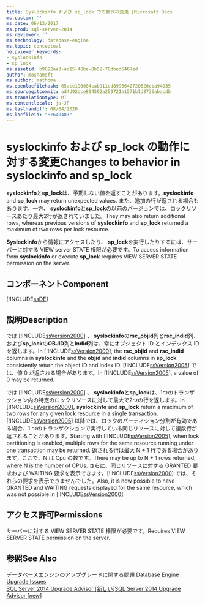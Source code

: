 ```yaml
---
title: Syslockinfo および sp_lock での動作の変更 |Microsoft Docs
ms.custom: ''
ms.date: 06/13/2017
ms.prod: sql-server-2014
ms.reviewer: ''
ms.technology: database-engine
ms.topic: conceptual
helpviewer_keywords:
- syslockinfo
- sp_lock
ms.assetid: b9892ae3-ac15-48be-8b52-78dbed6467ed
author: mashamsft
ms.author: mathoma
ms.openlocfilehash: 65ace190004cab911dd8996642720620eba94935
ms.sourcegitcommit: ad4d92dce894592a259721a1571b1d8736abacdb
ms.translationtype: MT
ms.contentlocale: ja-JP
ms.lasthandoff: 08/04/2020
ms.locfileid: "87640483"
---
```

# <a name="changes-to-behavior-in-syslockinfo-and-sp_lock"></a><span data-ttu-id="aa695-102">syslockinfo および sp_lock の動作に対する変更</span><span class="sxs-lookup"><span data-stu-id="aa695-102">Changes to behavior in syslockinfo and sp_lock</span></span>
  <span data-ttu-id="aa695-103">**syslockinfo**と**sp_lock**は、予期しない値を返すことがあります。</span><span class="sxs-lookup"><span data-stu-id="aa695-103">**syslockinfo** and **sp_lock** may return unexpected values.</span></span> <span data-ttu-id="aa695-104">また、追加の行が返される場合もあります。一方、 **syslockinfo**と**sp_lock**の以前のバージョンでは、ロックリソースあたり最大2行が返されていました。</span><span class="sxs-lookup"><span data-stu-id="aa695-104">They may also return additional rows, whereas previous versions of **syslockinfo** and **sp_lock** returned a maximum of two rows per lock resource.</span></span>  
  
 <span data-ttu-id="aa695-105">**Syslockinfo**から情報にアクセスしたり、 **sp_lock**を実行したりするには、サーバーに対する VIEW server STATE 権限が必要です。</span><span class="sxs-lookup"><span data-stu-id="aa695-105">To access information from **syslockinfo** or execute **sp_lock** requires VIEW SERVER STATE permission on the server.</span></span>  
  
## <a name="component"></a><span data-ttu-id="aa695-106">コンポーネント</span><span class="sxs-lookup"><span data-stu-id="aa695-106">Component</span></span>  
 [!INCLUDE[ssDE](../../includes/ssde-md.md)]  
  
## <a name="description"></a><span data-ttu-id="aa695-107">説明</span><span class="sxs-lookup"><span data-stu-id="aa695-107">Description</span></span>  
 <span data-ttu-id="aa695-108">では [!INCLUDE[ssVersion2000](../../includes/ssversion2000-md.md)] 、 **syslockinfo**の**rsc_objid**列と**rsc_indid**列、および**sp_lock**の**OBJID**列と**indid**列は、常にオブジェクト ID とインデックス ID を返します。</span><span class="sxs-lookup"><span data-stu-id="aa695-108">In [!INCLUDE[ssVersion2000](../../includes/ssversion2000-md.md)], the **rsc_objid** and **rsc_indid** columns in **syslockinfo** and the **objid** and **indid** columns in **sp_lock** consistently return the object ID and index ID.</span></span> <span data-ttu-id="aa695-109">[!INCLUDE[ssVersion2005](../../includes/ssversion2005-md.md)] では、値 0 が返される場合があります。</span><span class="sxs-lookup"><span data-stu-id="aa695-109">In [!INCLUDE[ssVersion2005](../../includes/ssversion2005-md.md)], a value of 0 may be returned.</span></span>  
  
 <span data-ttu-id="aa695-110">では [!INCLUDE[ssVersion2000](../../includes/ssversion2000-md.md)] 、 **syslockinfo**と**sp_lock**は、1つのトランザクション内の特定のロックリソースに対して最大で2つの行を返します。</span><span class="sxs-lookup"><span data-stu-id="aa695-110">In [!INCLUDE[ssVersion2000](../../includes/ssversion2000-md.md)], **syslockinfo** and **sp_lock** return a maximum of two rows for any given lock resource in a single transaction.</span></span> <span data-ttu-id="aa695-111">[!INCLUDE[ssVersion2005](../../includes/ssversion2005-md.md)] 以降では、ロックのパーティション分割が有効である場合、1 つのトランザクションで実行している同じリソースに対して複数行が返されることがあります。</span><span class="sxs-lookup"><span data-stu-id="aa695-111">Starting with [!INCLUDE[ssVersion2005](../../includes/ssversion2005-md.md)], when lock partitioning is enabled, multiple rows for the same resource running under one transaction may be returned.</span></span> <span data-ttu-id="aa695-112">返される行は最大 N + 1 行である場合があります。ここで、N は Cpu の数です。</span><span class="sxs-lookup"><span data-stu-id="aa695-112">There may be up to N + 1 rows returned, where N is the number of CPUs.</span></span> <span data-ttu-id="aa695-113">さらに、同じリソースに対する GRANTED 要求および WAITING 要求を表示できます。[!INCLUDE[ssVersion2000](../../includes/ssversion2000-md.md)] では、それらの要求を表示できませんでした。</span><span class="sxs-lookup"><span data-stu-id="aa695-113">Also, it is now possible to have GRANTED and WAITING requests displayed for the same resource, which was not possible in [!INCLUDE[ssVersion2000](../../includes/ssversion2000-md.md)].</span></span>  
  
## <a name="permissions"></a><span data-ttu-id="aa695-114">アクセス許可</span><span class="sxs-lookup"><span data-stu-id="aa695-114">Permissions</span></span>  
 <span data-ttu-id="aa695-115">サーバーに対する VIEW SERVER STATE 権限が必要です。</span><span class="sxs-lookup"><span data-stu-id="aa695-115">Requires VIEW SERVER STATE permission on the server.</span></span>  
  
## <a name="see-also"></a><span data-ttu-id="aa695-116">参照</span><span class="sxs-lookup"><span data-stu-id="aa695-116">See Also</span></span>  
 <span data-ttu-id="aa695-117">[データベースエンジンのアップグレードに関する問題](../../../2014/sql-server/install/database-engine-upgrade-issues.md) </span><span class="sxs-lookup"><span data-stu-id="aa695-117">[Database Engine Upgrade Issues](../../../2014/sql-server/install/database-engine-upgrade-issues.md) </span></span>  
 [<span data-ttu-id="aa695-118">SQL Server 2014 Upgrade Advisor &#91;新しい&#93;</span><span class="sxs-lookup"><span data-stu-id="aa695-118">SQL Server 2014 Upgrade Advisor &#91;new&#93;</span></span>](sql-server-2014-upgrade-advisor.md)  
  
  
